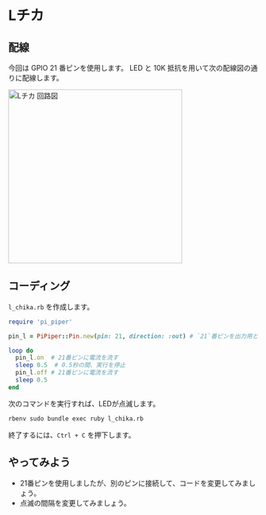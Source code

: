# Lチカ

## 配線

今回は GPIO 21 番ピンを使用します。
LED と 10K 抵抗を用いて次の配線図の通りに配線します。

<img src='https://raw.githubusercontent.com/libertyfish-co/ruby-hw/images/l_chika.png' alt='Lチカ 回路図' width="350" />

## コーディング

`l_chika.rb` を作成します。

```ruby
require 'pi_piper'

pin_l = PiPiper::Pin.new(pin: 21, direction: :out) # `21`番ピンを出力用として準備しています。

loop do
  pin_l.on  # 21番ピンに電流を流す
  sleep 0.5  # 0.5秒の間、実行を停止
  pin_l.off # 21番ピンに電流を流す
  sleep 0.5
end
```

次のコマンドを実行すれば、LEDが点滅します。

```bash
rbenv sudo bundle exec ruby l_chika.rb
```

終了するには、`Ctrl + C` を押下します。

## やってみよう

* 21番ピンを使用しましたが、別のピンに接続して、コードを変更してみましょう。
* 点滅の間隔を変更してみましょう。
